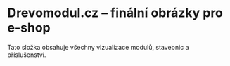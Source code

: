 # Drevomodul.cz – finální obrázky pro e-shop

Tato složka obsahuje všechny vizualizace modulů, stavebnic a příslušenství.